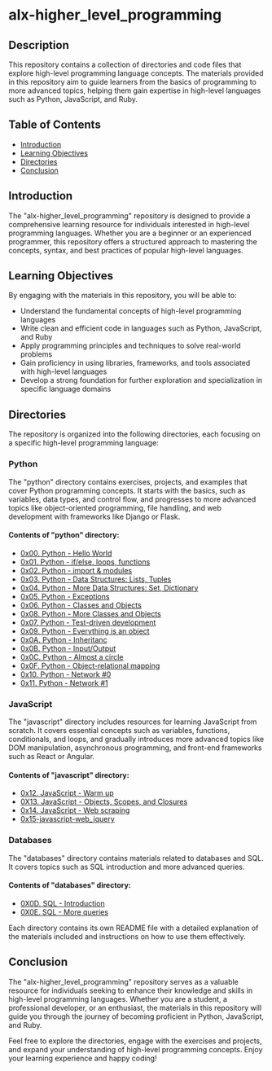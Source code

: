# alx-higher_level_programming

## Description
This repository contains a collection of directories and code files that explore high-level programming language concepts. The materials provided in this repository aim to guide learners from the basics of programming to more advanced topics, helping them gain expertise in high-level languages such as Python, JavaScript, and Ruby.

## Table of Contents
* [Introduction](#introduction)
* [Learning Objectives](#learning-objectives)
* [Directories](#directories)
* [Conclusion](#conclusion)

## Introduction
The "alx-higher_level_programming" repository is designed to provide a comprehensive learning resource for individuals interested in high-level programming languages. Whether you are a beginner or an experienced programmer, this repository offers a structured approach to mastering the concepts, syntax, and best practices of popular high-level languages.

## Learning Objectives
By engaging with the materials in this repository, you will be able to:
- Understand the fundamental concepts of high-level programming languages
- Write clean and efficient code in languages such as Python, JavaScript, and Ruby
- Apply programming principles and techniques to solve real-world problems
- Gain proficiency in using libraries, frameworks, and tools associated with high-level languages
- Develop a strong foundation for further exploration and specialization in specific language domains

## Directories
The repository is organized into the following directories, each focusing on a specific high-level programming language:

### Python
The "python" directory contains exercises, projects, and examples that cover Python programming concepts. It starts with the basics, such as variables, data types, and control flow, and progresses to more advanced topics like object-oriented programming, file handling, and web development with frameworks like Django or Flask.

#### Contents of "python" directory:
- [0x00. Python - Hello World](./0x00-python-hello_world)
- [0x01. Python - if/else, loops, functions](./0x01-python-if_else_loops_functions)
- [0x02. Python - import & modules](./0x02-python-import_modules)
- [0x03. Python - Data Structures: Lists, Tuples](./0x03-python-data_structures)
- [0x04. Python - More Data Structures: Set, Dictionary](./0x04-python-more_data_structures)
- [0x05. Python - Exceptions](./0x05-python-exceptions)
- [0x06. Python - Classes and Objects](./0x06-python-classes)
- [0x08. Python - More Classes and Objects](./0x08-python-more_classes)
- [0x07. Python - Test-driven development](./0x07-python-test_driven_development)
- [0x09. Python - Everything is an object](./0x09-python-everything_is_object)
- [0x0A. Python - Inheritanc](./0x0A-python-inheritance)
- [0x0B. Python - Input/Output](./0x0B-python-input_output)
- [0x0C. Python - Almost a circle](./0x0C-python-almost_a_circle)
- [0x0F. Python - Object-relational mapping](./0x0F-python-object_relational_mapping)
- [0x10. Python - Network #0](./0x10-python-network_0)
- [0x11. Python - Network #1](./0x11-python-network_1)

### JavaScript
The "javascript" directory includes resources for learning JavaScript from scratch. It covers essential concepts such as variables, functions, conditionals, and loops, and gradually introduces more advanced topics like DOM manipulation, asynchronous programming, and front-end frameworks such as React or Angular.

#### Contents of "javascript" directory:
- [0x12. JavaScript - Warm up](./0x12-javascript-warm_up)
- [0X13. JavaScript - Objects, Scopes, and Closures](./0x13-javascript_objects_scopes_closures)
- [0x14. JavaScript - Web scraping](./0x14-javascript-web_scraping)
- [0x15-javascript-web_jquery](./0x15-javascript-web_jquery)

<!-- ### Ruby
The "ruby" directory focuses on the Ruby programming language. It provides tutorials and exercises that explore Ruby's syntax, object-oriented features, metaprogramming capabilities, and frameworks like Ruby on Rails for web development.

#### Contents of "ruby" directory:
- [List the contents of the "ruby" directory here]-->

### Databases
The "databases" directory contains materials related to databases and SQL. It covers topics such as SQL introduction and more advanced queries.

#### Contents of "databases" directory:
- [0X0D. SQL - Introduction](./0x0D-SQL_introduction)
- [0X0E. SQL - More queries](./0x0E-SQL_more_queries)

<!-- ### AirBnB Clone
The "airbnb_clone" directory focuses on building an AirBnB clone. It covers various aspects of the project, including the console, web static, MySQL integration, and deploying the static files.

#### Contents of "airbnb_clone" directory:
- [0x00. AirBnB clone - The console](./AirBnB_clone)
- [0x01. AirBnB clone - Web static](./AirBnB_clone/web_static)
- [0x02. AirBnB clone - MySQL integration](./AirBnB_clone_v2)
- [0x03. AirBnB clone - Deploy static](./AirBnB_clone_v2)
- [0x04. AirBnB clone - Web framework](./AirBnB_clone_v2/web_flask)
-->

Each directory contains its own README file with a detailed explanation of the materials included and instructions on how to use them effectively.

## Conclusion
The "alx-higher_level_programming" repository serves as a valuable resource for individuals seeking to enhance their knowledge and skills in high-level programming languages. Whether you are a student, a professional developer, or an enthusiast, the materials in this repository will guide you through the journey of becoming proficient in Python, JavaScript, and Ruby.

Feel free to explore the directories, engage with the exercises and projects, and expand your understanding of high-level programming concepts. Enjoy your learning experience and happy coding!
